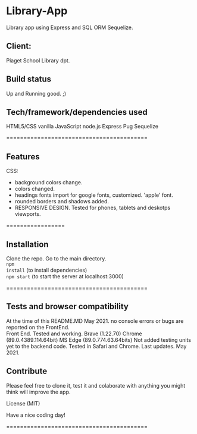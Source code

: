 # Library-App
Library app using Express and SQL ORM Sequelize.

## Client:
Piaget School Library dpt.

## Build status
Up and Running good. ;)


## Tech/framework/dependencies used
HTML5/CSS
vanilla JavaScript
node.js
Express
Pug
Sequelize

=========================================

## Features
CSS:
* background colors change.
* colors changed.
* headings fonts import for google fonts, customized. 'apple' font.
* rounded borders and shadows added.
* RESPONSIVE DESIGN. Tested for phones, tablets and deskotps viewports. 

=================

## Installation
Clone the repo. Go to the main directory.<br>
<code>npm install</code> (to install dependencies)<br>
<code>npm start</code> (to start the server at localhost:3000)<br>

=========================================

## Tests and browser compatibility
At the time of this README.MD May 2021. no console errors or bugs are reported on the FrontEnd. <br>
Front End. Tested and working. Brave (1.22.70) Chrome (89.0.4389.114.64bit) MS Edge (89.0.774.63.64bits)
Not added testing units yet to the backend code. Tested in Safari and Chrome. Last updates. May 2021.

## Contribute
Please feel free to clone it, test it and colaborate with anything you might think will improve the app.


License (MIT)

Have a nice coding day!

=========================================
